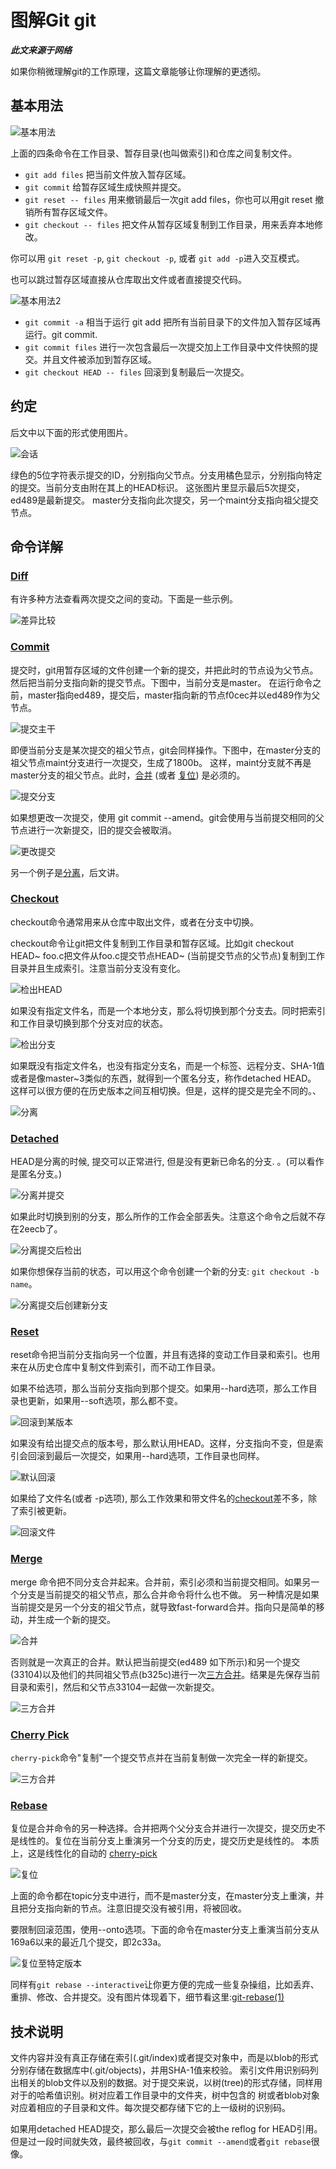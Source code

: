 # 图解Git **git**

***此文来源于网络***

如果你稍微理解git的工作原理，这篇文章能够让你理解的更透彻。

## 基本用法

![基本用法](images/git-refer-basic-usage.png)

上面的四条命令在工作目录、暂存目录(也叫做索引)和仓库之间复制文件。

* `git add files` 把当前文件放入暂存区域。
* `git commit` 给暂存区域生成快照并提交。
* `git reset -- files` 用来撤销最后一次git add files，你也可以用git reset 撤销所有暂存区域文件。
* `git checkout -- files` 把文件从暂存区域复制到工作目录，用来丢弃本地修改。

你可以用 `git reset -p`, `git checkout -p`, 或者 `git add -p`进入交互模式。

也可以跳过暂存区域直接从仓库取出文件或者直接提交代码。

![基本用法2](images/git-refer-basic-usage2.png)

* `git commit -a` 相当于运行 git add 把所有当前目录下的文件加入暂存区域再运行。git commit.
* `git commit files` 进行一次包含最后一次提交加上工作目录中文件快照的提交。并且文件被添加到暂存区域。
* `git checkout HEAD -- files` 回滚到复制最后一次提交。

## 约定

后文中以下面的形式使用图片。

![会话](images/git-refer-conventions.png)

绿色的5位字符表示提交的ID，分别指向父节点。分支用橘色显示，分别指向特定的提交。当前分支由附在其上的HEAD标识。 这张图片里显示最后5次提交，ed489是最新提交。 master分支指向此次提交，另一个maint分支指向祖父提交节点。

## 命令详解

### [Diff](#diff)

有许多种方法查看两次提交之间的变动。下面是一些示例。

![差异比较](images/git-refer-diff.png)

### [Commit](#commit)

提交时，git用暂存区域的文件创建一个新的提交，并把此时的节点设为父节点。然后把当前分支指向新的提交节点。下图中，当前分支是master。 在运行命令之前，master指向ed489，提交后，master指向新的节点f0cec并以ed489作为父节点。

![提交主干](images/git-refer-commit-master.png)

即便当前分支是某次提交的祖父节点，git会同样操作。下图中，在master分支的祖父节点maint分支进行一次提交，生成了1800b。 这样，maint分支就不再是master分支的祖父节点。此时，[合并](#merge) (或者 [复位](#rebase)) 是必须的。

![提交分支](images/git-refer-commit-maint.png)

如果想更改一次提交，使用 git commit --amend。git会使用与当前提交相同的父节点进行一次新提交，旧的提交会被取消。

![更改提交](images/git-refer-commit-amend.png)

另一个例子是[分离](#detached)，后文讲。

### [Checkout](#checkout)

checkout命令通常用来从仓库中取出文件，或者在分支中切换。

checkout命令让git把文件复制到工作目录和暂存区域。比如git checkout HEAD~ foo.c把文件从foo.c提交节点HEAD~ (当前提交节点的父节点)复制到工作目录并且生成索引。注意当前分支没有变化。

![检出HEAD](images/git-refer-checkout-files.png)

如果没有指定文件名，而是一个本地分支，那么将切换到那个分支去。同时把索引和工作目录切换到那个分支对应的状态。

![检出分支](images/git-refer-checkout-branch.png)


如果既没有指定文件名，也没有指定分支名，而是一个标签、远程分支、SHA-1值或者是像master~3类似的东西，就得到一个匿名分支，称作detached HEAD。 这样可以很方便的在历史版本之间互相切换。但是，这样的提交是完全不同的。、

![分离](images/git-refer-checkout-detached.png)

### [Detached](#detached)

HEAD是分离的时候, 提交可以正常进行, 但是没有更新已命名的分支. 。(可以看作是匿名分支。)

![分离并提交](images/git-refer-commit-detached.png)

如果此时切换到别的分支，那么所作的工作会全部丢失。注意这个命令之后就不存在2eecb了。

![分离提交后检出](images/git-refer-checkout-after-detached.png)

如果你想保存当前的状态，可以用这个命令创建一个新的分支: `git checkout -b name`。

![分离提交后创建新分支](images/git-refer-checkout-b-detached.png)

### [Reset](#reset)

reset命令把当前分支指向另一个位置，并且有选择的变动工作目录和索引。也用来在从历史仓库中复制文件到索引，而不动工作目录。

如果不给选项，那么当前分支指向到那个提交。如果用--hard选项，那么工作目录也更新，如果用--soft选项，那么都不变。

![回滚到某版本](images/git-refer-reset-commit.png)

如果没有给出提交点的版本号，那么默认用HEAD。这样，分支指向不变，但是索引会回滚到最后一次提交，如果用--hard选项，工作目录也同样。

![默认回滚](images/git-refer-reset.png)

如果给了文件名(或者 -p选项), 那么工作效果和带文件名的[checkout](#checkout)差不多，除了索引被更新。

![回滚文件](images/git-refer-reset-files.png)

### [Merge](#merge)

merge 命令把不同分支合并起来。合并前，索引必须和当前提交相同。如果另一个分支是当前提交的祖父节点，那么合并命令将什么也不做。 另一种情况是如果当前提交是另一个分支的祖父节点，就导致fast-forward合并。指向只是简单的移动，并生成一个新的提交。

![合并](images/git-refer-merge-ff.png)

否则就是一次真正的合并。默认把当前提交(ed489 如下所示)和另一个提交(33104)以及他们的共同祖父节点(b325c)进行一次[三方合并](http://en.wikipedia.org/wiki/Three-way_merge)。结果是先保存当前目录和索引，然后和父节点33104一起做一次新提交。

![三方合并](images/git-refer-merge.png)

### [Cherry Pick](#cherry-pick)

`cherry-pick`命令"复制"一个提交节点并在当前复制做一次完全一样的新提交。

![三方合并](images/git-refer-cherry-pick.png)

### [Rebase](#rebase)

复位是合并命令的另一种选择。合并把两个父分支合并进行一次提交，提交历史不是线性的。复位在当前分支上重演另一个分支的历史，提交历史是线性的。 本质上，这是线性化的自动的 [cherry-pick](#cherry-pick)

![复位](images/git-refer-rebase.png)

上面的命令都在topic分支中进行，而不是master分支，在master分支上重演，并且把分支指向新的节点。注意旧提交没有被引用，将被回收。

要限制回滚范围，使用--onto选项。下面的命令在master分支上重演当前分支从169a6以来的最近几个提交，即2c33a。

![复位至特定版本](images/git-refer-rebase-onto.png)

同样有`git rebase --interactive`让你更方便的完成一些复杂操组，比如丢弃、重排、修改、合并提交。没有图片体现着下，细节看这里:[git-rebase(1)](http://www.kernel.org/pub/software/scm/git/docs/git-rebase.html#_interactive_mode)

## 技术说明

文件内容并没有真正存储在索引(.git/index)或者提交对象中，而是以blob的形式分别存储在数据库中(.git/objects)，并用SHA-1值来校验。 索引文件用识别码列出相关的blob文件以及别的数据。对于提交来说，以树(tree)的形式存储，同样用对于的哈希值识别。树对应着工作目录中的文件夹，树中包含的 树或者blob对象对应着相应的子目录和文件。每次提交都存储下它的上一级树的识别码。

如果用detached HEAD提交，那么最后一次提交会被the reflog for HEAD引用。但是过一段时间就失效，最终被回收，与`git commit --amend`或者`git rebase`很像。
